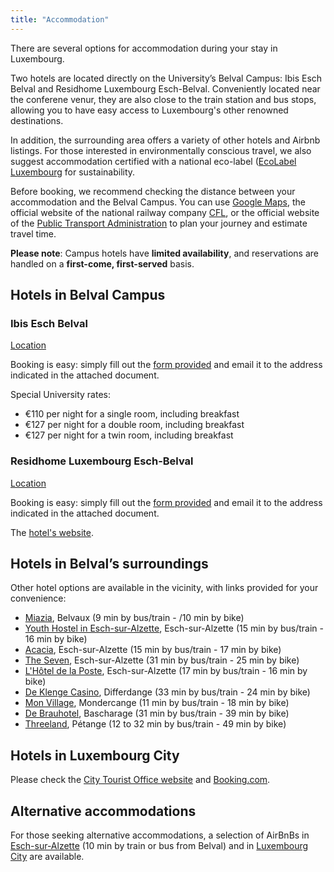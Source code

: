 ```yaml
---
title: "Accommodation"
---
```


There are several options for accommodation during your stay in Luxembourg. 

Two hotels are located directly on the University’s Belval Campus: Ibis Esch Belval and Residhome Luxembourg Esch-Belval. Conveniently located near the conferene venur, they are also close to the train station and bus stops, allowing you to have easy access to Luxembourg's other renowned destinations.

In addition, the surrounding area offers a variety of other hotels and Airbnb listings. For those interested in environmentally conscious travel, we also suggest accommodation certified with a national eco-label ([EcoLabel Luxembourg](https://www.ecolabel.lu/?geodir_search=1&stype=gd_place&s=+&snear=Near%3A+My+Location&spost_category%5B%5D=27&slabel%5B%5D=&sgeo_lat=49.5045365&sgeo_lon=5.9471235) for sustainability. 

Before booking, we recommend checking the distance between your accommodation and the Belval Campus. You can use [Google Maps](https://maps.google.com), the official website of the national railway company [CFL](https://www.cfl.lu), or the official website of the [Public Transport Administration](https://www.mobiliteit.lu/en/) to plan your journey and estimate travel time.


**Please note**: Campus hotels have **limited availability**, and reservations are handled on a **first-come, first-served** basis.

## Hotels in Belval Campus
<h3 style="font-weight:bold;">Ibis Esch Belval</h3>

[Location](https://maps.app.goo.gl/ooE7EJVyUoEZXtAz8)

Booking is easy: simply fill out the [form provided](https://github.com/cohure/CHR2025-website/raw/main/data/CHR2025_IbisHotelForm.pdf) and email it to the address indicated in the attached document.

Special University rates:
* €110 per night for a single room, including breakfast
* €127 per night for a double room, including breakfast
* €127 per night for a twin room, including breakfast
 
<h3 style="font-weight:bold;">Residhome Luxembourg Esch-Belval</h3>

[Location](https://maps.app.goo.gl/KHXNZ9C5gnEYPQYx5)


Booking is easy: simply fill out the [form provided](https://github.com/cohure/CHR2025-website/raw/main/data/CHR2025_Residhome.pdf) and email it to the address indicated in the attached document.

The [hotel's website](https://www.residhome.com/residence-hoteliere-aparthotel-eschsuralzette-341.html). 

## Hotels in Belval’s surroundings
Other hotel options are available in the vicinity, with links provided for your convenience:

* [Miazia](https://miazia.lu/), Belvaux (9 min by bus/train - /10 min by bike)  
* [Youth Hostel in Esch-sur-Alzette](https://youthhostels.lu/en/youth-hostels/youth-hostel-eschEsch-sur-Alzette), Esch-sur-Alzette (15 min by bus/train - 16 min by bike)
* [Acacia](https://www.hotel-acacia.lu/), Esch-sur-Alzette (15 min by bus/train - 17 min by bike)
* [The Seven](https://www.thesevenhotel.lu/), Esch-sur-Alzette (31 min by bus/train - 25 min by bike)
* [L'Hôtel de la Poste](https://www.hoteldelaposte-luxembourg.com/), Esch-sur-Alzette (17 min by bus/train - 16 min by bike)
* [De Klenge Casino](https://sites.google.com/view/de-klenge-casino/), Differdange (33 min by bus/train - 24 min by bike)
* [Mon Village](https://monvillage.lu/), Mondercange (11 min by bus/train - 18 min by bike)
* [De Brauhotel](https://www.brauhotel.lu/), Bascharage (31 min by bus/train - 39 min by bike)
* [Threeland](https://www.hotelthreeland.lu/), Pétange (12 to 32 min by bus/train -  49 min by bike)

## Hotels in Luxembourg City 
Please check the [City Tourist Office website](https://www.luxembourg-city.com/fr/planifier-votre-sejour/hebergements) and [Booking.com](https://www.booking.com/searchresults.fr.html?ss=Luxembourg&ssne=Luxembourg&ssne_untouched=Luxembourg&efdco=1&label=gog235jc-1DCAMoiQFCCmx1eGVtYm91cmdIDVgDaIkBiAEBmAENuAEXyAEP2AED6AEB-AECiAIBqAIDuALtobHBBsACAdICJDcxMjc3NzU3LWZjMTMtNGM1MC05NTg1LWMwOTBlODkyNmMyZtgCBOACAQ&aid=356980&lang=fr&sb=1&src_elem=sb&src=searchresults&dest_id=-1736191&dest_type=city&checkin=2025-12-09&checkout=2025-12-12&group_adults=1&no_rooms=1&group_children=0).

## Alternative accommodations 
For those seeking alternative accommodations, a selection of AirBnBs in [Esch-sur-Alzette](https://www.airbnb.fr/s/Esch~sur~Alzette--Luxembourg/homes?refinement_paths%5B%5D=%2Fhomes&acp_id=f70c3cd2-cf21-429a-91a1-8c5b6a3ffc61&date_picker_type=calendar&checkin=2025-12-09&checkout=2025-12-12&source=structured_search_input_header&search_type=autocomplete_click&flexible_trip_lengths%5B%5D=one_week&monthly_start_date=2025-09-01&monthly_length=3&monthly_end_date=2025-12-01&price_filter_input_type=2&price_filter_num_nights=3&channel=EXPLORE&place_id=ChIJyZalbhw1lUcRZ7DYmEjWMhk&location_bb=QkYTEUDAKh9CRdf3QL4u0A%3D%3D) (10 min by train or bus from Belval) and in [Luxembourg City](https://www.airbnb.fr/s/Luxembourg-City--Luxembourg/homes?refinement_paths%5B%5D=%2Fhomes&place_id=ChIJVyzznc1IlUcREG0F0dbRAAQ&location_bb=QkaelkDGhEtCRj50QMI2pA%3D%3D&acp_id=47466415-0d53-49dd-bdd6-07ca3ed0d698&date_picker_type=calendar&checkin=2025-12-09&checkout=2025-12-12&source=structured_search_input_header&search_type=autocomplete_click) are available. 
